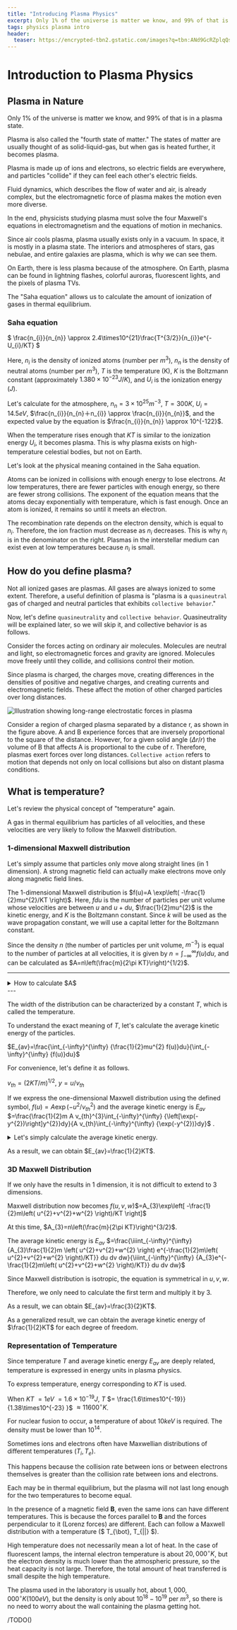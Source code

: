 ```yaml
---
title: "Introducing Plasma Physics"
excerpt: Only 1% of the universe is matter we know, and 99% of that is in a plasma state.
tags: physics plasma intro
header:
  teaser: https://encrypted-tbn2.gstatic.com/images?q=tbn:ANd9GcRZplqQsfMnOSyYRjjzr6zXYM-zkt-rm1oeXLK_GKncRFjhT2_n
---
```


# Introduction to Plasma Physics
## Plasma in Nature
Only 1% of the universe is matter we know, and 99% of that is in a plasma state.

Plasma is also called the "fourth state of matter." The states of matter are usually thought of as solid-liquid-gas, but when gas is heated further, it becomes plasma.

Plasma is made up of ions and electrons, so electric fields are everywhere, and particles "collide" if they can feel each other's electric fields.

Fluid dynamics, which describes the flow of water and air, is already complex, but the electromagnetic force of plasma makes the motion even more diverse.

In the end, physicists studying plasma must solve the four Maxwell's equations in electromagnetism and the equations of motion in mechanics.

Since air cools plasma, plasma usually exists only in a vacuum. In space, it is mostly in a plasma state. The interiors and atmospheres of stars, gas nebulae, and entire galaxies are plasma, which is why we can see them.

On Earth, there is less plasma because of the atmosphere. On Earth, plasma can be found in lightning flashes, colorful auroras, fluorescent lights, and the pixels of plasma TVs.

The "Saha equation" allows us to calculate the amount of ionization of gases in thermal equilibrium.

### Saha equation
$ \frac{n_{i}}{n_{n}} \approx 2.4\times10^{21}\frac{T^{3/2}}{n_{i}}e^{-U_{i}/KT} $

Here, $n_{i}$ is the density of ionized atoms (number per $m^{3}$), $n_{n}$ is the density of neutral atoms (number per $m^{3}$), $T$ is the temperature (K), $K$ is the Boltzmann constant (approximately $1.380\times10^{−23} J/K$), and $U_{i}$ is the ionization energy ($J$).

Let's calculate for the atmosphere, $n_{n}=3\times10^{25}m^{-3}$, $T=300K$, $U_{i}=14.5eV$, $\frac{n_{i}}{n_{n}＋n_{i}} \approx \frac{n_{i}}{n_{n}}$, and the expected value by the equation is $\frac{n_{i}}{n_{n}} \approx 10^{-122}$.

When the temperature rises enough that $KT$ is similar to the ionization energy $U_{i}$, it becomes plasma. This is why plasma exists on high-temperature celestial bodies, but not on Earth.

Let's look at the physical meaning contained in the Saha equation.

Atoms can be ionized in collisions with enough energy to lose electrons. At low temperatures, there are fewer particles with enough energy, so there are fewer strong collisions. The exponent of the equation means that the atoms decay exponentially with temperature, which is fast enough. Once an atom is ionized, it remains so until it meets an electron.

The recombination rate depends on the electron density, which is equal to $n_{i}$. Therefore, the ion fraction must decrease as $n_{i}$ decreases. This is why $n_{i}$ is in the denominator on the right. Plasmas in the interstellar medium can exist even at low temperatures because $n_{i}$ is small.

## How do you define plasma?

Not all ionized gases are plasmas. All gases are always ionized to some extent. Therefore, a useful definition of plasma is "plasma is a `quasineutral` gas of charged and neutral particles that exhibits `collective behavior`."

Now, let's define `quasineutrality` and `collective behavior`. Quasineutrality will be explained later, so we will skip it, and collective behavior is as follows.

Consider the forces acting on ordinary air molecules. Molecules are neutral and light, so electromagnetic forces and gravity are ignored. Molecules move freely until they collide, and collisions control their motion.

Since plasma is charged, the charges move, creating differences in the densities of positive and negative charges, and creating currents and electromagnetic fields. These affect the motion of other charged particles over long distances.

![Illustration showing long-range electrostatic forces in plasma](https://encrypted-tbn0.gstatic.com/images?q=tbn:ANd9GcRDiGHE6MO46AAiD-zCB8tpcqc7iZ_FS2GICw&s)

Consider a region of charged plasma separated by a distance r, as shown in the figure above. A and B experience forces that are inversely proportional to the square of the distance. However, for a given solid angle ($\Delta r/r$) the volume of B that affects A is proportional to the cube of r. Therefore, plasmas exert forces over long distances. `Collective action` refers to motion that depends not only on local collisions but also on distant plasma conditions.

## What is temperature?

Let's review the physical concept of "temperature" again.

A gas in thermal equilibrium has particles of all velocities, and these velocities are very likely to follow the Maxwell distribution.

### 1-dimensional Maxwell distribution
Let's simply assume that particles only move along straight lines (in 1 dimension). A strong magnetic field can actually make electrons move only along magnetic field lines.

The 1-dimensional Maxwell distribution is $f(u)=A \exp\left( -\frac{1}{2}mu^{2}/KT \right)$. Here, $f du$ is the number of particles per unit volume whose velocities are between $u$ and $u+du$, $\frac{1}{2}mu^{2}$ is the kinetic energy, and $K$ is the Boltzmann constant. Since $k$ will be used as the wave propagation constant, we will use a capital letter for the Boltzmann constant.

Since the density $n$ (the number of particles per unit volume, $m^{-3}$) is equal to the number of particles at all velocities, it is given by $n=\int_{-\infty}^{\infty} {f(u)du}$, and can be calculated as $A=n\left(\frac{m}{2\pi KT}\right)^{1/2}$.

---
<details>
<summary>How to calculate $A$</summary>

$n$
$=\int_{-\infty}^{\infty} {f(u)du}$
$=\int_{-\infty}^{\infty} {A \exp\left( -\frac{1}{2}mu^{2}/KT \right)} du$
$=A\int_{-\infty}^{\infty} {\exp\left( -\frac{m}{2KT} u^{2}\right)} du$
$=A\sqrt{2\pi \int_{0}^{\infty} r{ \exp\left( -\frac{m}{2KT} r^{2}\right)} dr}$
$=A\sqrt{2\pi \int_{0}^{\infty} \frac{d}{dr} \left(-\frac{KT}{m} \exp\left( -\frac{m}{2KT} r^{2}\right)\right) dr}$
$=A\sqrt{2\pi \left[-\frac{KT}{m} \exp\left( -\frac{m}{2KT} r^{2}\right)\right]_{0}^{\infty}}$
$=A\sqrt{2\pi \left(0 - -\frac{KT}{m}\right)}$
$=A\sqrt{\frac{2\pi KT}{m}}$

$\therefore A$ $=n\sqrt{\frac{m}{2\pi KT}}$ $=n\sqrt{\frac{m}{2\pi KT}}$ $=n\left(\frac{m}{2\pi KT}\right)^{1/2}$
</details>
---

The width of the distribution can be characterized by a constant $T$, which is called the temperature.

To understand the exact meaning of $T$, let's calculate the average kinetic energy of the particles.

$E_{av}=\frac{\int_{-\infty}^{\infty} {\frac{1}{2}mu^{2} f(u)}du}{\int_{-\infty}^{\infty} {f(u)}du}$

For convenience, let's define it as follows.

$v_{th}=(2KT/m)^{1/2}$, $y=u/v_{th}$

If we express the one-dimensional Maxwell distribution using the defined symbol,
$f(u)=A \exp(-u^{2}/v_{th}^{2})$
and the average kinetic energy is
$E_{av}$ $=\frac{\frac{1}{2}m A v_{th}^{3}\int_{-\infty}^{\infty} {\left[\exp(-y^{2})\right]y^{2}}dy}{A v_{th}\int_{-\infty}^{\infty} {\exp(-y^{2})}dy}$ .

<details>
<summary>Let's simply calculate the average kinetic energy.</summary>
<p></p>
<p>First, we can calculate the $\int_{-\infty}^{\infty} {y^{2}\left[\exp(-y^{2})\right]}dy$ part of the molecule.</p>

<p>If we integrate by parts</p>

<p>$\int_{-\infty}^{\infty} {y^{2}\left[\exp(-y^{2})\right]}dy$
$= \int_{-\infty}^{\infty} {y \cdot \left[\exp(-y^{2})\right]y}dy$</p>

<p>And, $\left[y \cdot -\frac{1}{2}\left[\exp(-y^{2})\right]\right]_{-\infty}^{\infty}=0$, so </p>

<p>$=-\int_{-\infty}^{\infty} {-\frac{1}{2}\exp \left(-y^{2}\right)} dy$
$=\frac{1}{2}\int_{-\infty}^{\infty} {\exp \left(-y^{2}\right)} dy$.</p>

<p>Now, by substituting into the average kinetic energy equation and simplifying the integral,</p>

<p>$E_{av}$ 
$=\frac{\frac{1}{2}m A v_{th}^{3}\int_{-\infty}^{\infty} {\left[\exp(-y^{2})\right]y^{2}}dy}{A v_{th}\int_{-\infty}^{\infty} {\exp(-y^{2})}dy}$
$=\frac{\frac{1}{2}m A v_{th}^{3}\frac{1}{2}\int_{-\infty}^{\infty} {\exp \left(-y^{2}\right)} dy}{A v_{th}\int_{-\infty}^{\infty} {\exp(-y^{2})}dy}$
$=\frac{\frac{1}{2}m A v_{th}^{3}\frac{1}{2}}{A v_{th}}$
$=\frac{1}{4}m v_{th}^{2}$</p>

<p>Since $v_{th}=(2KT/m)^{1/2}$ is defined, </p>

<p>We can calculate $\frac{1}{2}m v_{th}^{2}=KT$.</p>
</details>

As a result, we can obtain $E_{av}=\frac{1}{2}KT$.

### 3D Maxwell Distribution
If we only have the results in 1 dimension, it is not difficult to extend to 3 dimensions.

Maxwell distribution now becomes
$f(u,v,w)$$=A_{3}\exp\left[ -\frac{1}{2}m\left( u^{2}+v^{2}+w^{2} \right)/KT \right]$

At this time, $A_{3}=n\left(\frac{m}{2\pi KT}\right)^{3/2}$.

The average kinetic energy is
$E_{av}$
$=\frac{\iiint_{-\infty}^{\infty} {A_{3}\frac{1}{2}m \left( u^{2}+v^{2}+w^{2} \right) e^{-\frac{1}{2}m\left( u^{2}+v^{2}+w^{2} \right)/KT}} du dv dw}{\iiint_{-\infty}^{\infty} {A_{3}e^{-\frac{1}{2}m\left( u^{2}+v^{2}+w^{2} \right)/KT}} du dv dw}$



Since Maxwell distribution is isotropic, the equation is symmetrical in $u,v,w$.

Therefore, we only need to calculate the first term and multiply it by 3.

As a result, we can obtain $E_{av}=\frac{3}{2}KT$.

As a generalized result, we can obtain the average kinetic energy of $\frac{1}{2}KT$ for each degree of freedom.

### Representation of Temperature
Since temperature $T$ and average kinetic energy $E_{av}$ are deeply related, temperature is expressed in energy units in plasma physics.

To express temperature, energy corresponding to $KT$ is used.

When $KT$ $=1 eV$ $= 1.6\times 10^{-19} J$, $T$ $= \frac{1.6\times10^{-19}}{1.38\times10^{-23} }$ $\approx 11600 ^{\circ}K$.

For nuclear fusion to occur, a temperature of about $10 keV$ is required. The density must be lower than $10^{14}$.

Sometimes ions and electrons often have Maxwellian distributions of different temperatures ($T_{i}, T_{e}$).

This happens because the collision rate between ions or between electrons themselves is greater than the collision rate between ions and electrons.

Each may be in thermal equilibrium, but the plasma will not last long enough for the two temperatures to become equal.

In the presence of a magnetic field **B**, even the same ions can have different temperatures. This is because the forces parallel to **B** and the forces perpendicular to it (Lorenz forces) are different. Each can follow a Maxwell distribution with a temperature ($ T_{\bot}, T_{&#124;&#124;} $).

High temperature does not necessarily mean a lot of heat. In the case of fluorescent lamps, the internal electron temperature is about $20,000^{\circ}K$, but the electron density is much lower than the atmospheric pressure, so the heat capacity is not large. Therefore, the total amount of heat transferred is small despite the high temperature.

The plasma used in the laboratory is usually hot, about $1,000,000^{\circ}K (100 eV)$, but the density is only about $10^{18}-10^{19}$ per $m^{3}$, so there is no need to worry about the wall containing the plasma getting hot.

/TODO()